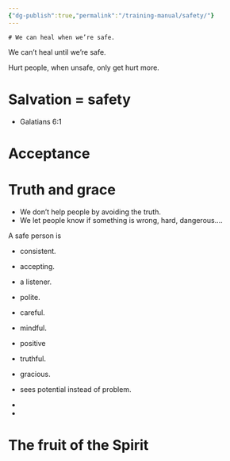 ```yaml
---
{"dg-publish":true,"permalink":"/training-manual/safety/"}
---
```


	# We can heal when we’re safe.
We can’t heal until we’re safe. 

Hurt people, when unsafe, only get hurt more.

# Salvation = safety

- Galatians 6:1

# Acceptance
# Truth and grace
- We don’t help people by avoiding the truth.
- We let people know if something is wrong, hard, dangerous….


A safe person is 
- consistent.
- accepting.
- a listener.
- polite.
- careful.
- mindful.
- positive
- truthful.
- gracious.

- sees potential instead of problem.
- 
- 
# The fruit of the Spirit

